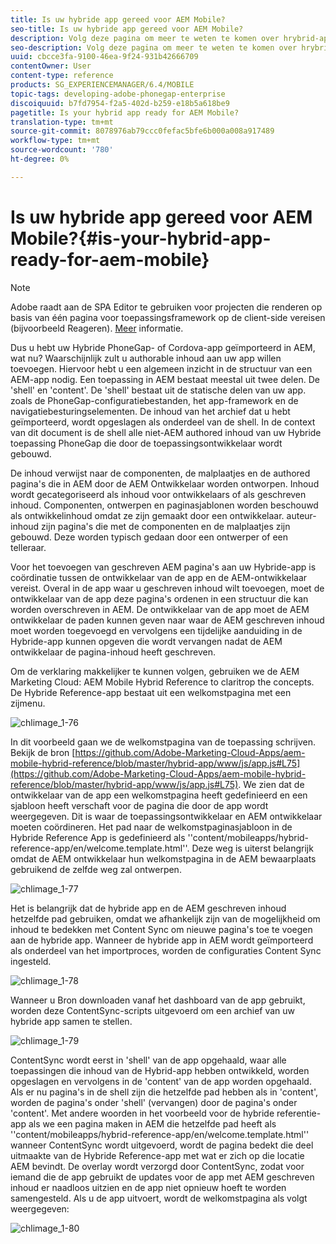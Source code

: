 ```yaml
---
title: Is uw hybride app gereed voor AEM Mobile?
seo-title: Is uw hybride app gereed voor AEM Mobile?
description: Volg deze pagina om meer te weten te komen over hrybrid-apps. Een toepassing in AEM bestaat meestal uit twee delen. De 'shell' en 'content' en deze pagina bieden meer inzicht in deze onderwerpen.
seo-description: Volg deze pagina om meer te weten te komen over hrybrid-apps. Een toepassing in AEM bestaat meestal uit twee delen. De 'shell' en 'content' en deze pagina bieden meer inzicht in deze onderwerpen.
uuid: cbcce3fa-9100-46ea-9f24-931b42666709
contentOwner: User
content-type: reference
products: SG_EXPERIENCEMANAGER/6.4/MOBILE
topic-tags: developing-adobe-phonegap-enterprise
discoiquuid: b7fd7954-f2a5-402d-b259-e18b5a618be9
pagetitle: Is your hybrid app ready for AEM Mobile?
translation-type: tm+mt
source-git-commit: 8078976ab79ccc0fefac5bfe6b000a008a917489
workflow-type: tm+mt
source-wordcount: '780'
ht-degree: 0%

---
```



# Is uw hybride app gereed voor AEM Mobile?{#is-your-hybrid-app-ready-for-aem-mobile}

>[!NOTE]
>
>Adobe raadt aan de SPA Editor te gebruiken voor projecten die renderen op basis van één pagina voor toepassingsframework op de client-side vereisen (bijvoorbeeld Reageren). [Meer](/help/sites-developing/spa-overview.md) informatie.

Dus u hebt uw Hybride PhoneGap- of Cordova-app geïmporteerd in AEM, wat nu? Waarschijnlijk zult u authorable inhoud aan uw app willen toevoegen. Hiervoor hebt u een algemeen inzicht in de structuur van een AEM-app nodig. Een toepassing in AEM bestaat meestal uit twee delen. De &#39;shell&#39; en &#39;content&#39;. De &#39;shell&#39; bestaat uit de statische delen van uw app. zoals de PhoneGap-configuratiebestanden, het app-framework en de navigatiebesturingselementen. De inhoud van het archief dat u hebt geïmporteerd, wordt opgeslagen als onderdeel van de shell. In de context van dit document is de shell alle niet-AEM authored inhoud van uw Hybride toepassing PhoneGap die door de toepassingsontwikkelaar wordt gebouwd.

De inhoud verwijst naar de componenten, de malplaatjes en de authored pagina&#39;s die in AEM door de AEM Ontwikkelaar worden ontworpen. Inhoud wordt gecategoriseerd als inhoud voor ontwikkelaars of als geschreven inhoud. Componenten, ontwerpen en paginasjablonen worden beschouwd als ontwikkelinhoud omdat ze zijn gemaakt door een ontwikkelaar. auteur-inhoud zijn pagina&#39;s die met de componenten en de malplaatjes zijn gebouwd. Deze worden typisch gedaan door een ontwerper of een telleraar.

Voor het toevoegen van geschreven AEM pagina&#39;s aan uw Hybride-app is coördinatie tussen de ontwikkelaar van de app en de AEM-ontwikkelaar vereist. Overal in de app waar u geschreven inhoud wilt toevoegen, moet de ontwikkelaar van de app deze pagina&#39;s ordenen in een structuur die kan worden overschreven in AEM. De ontwikkelaar van de app moet de AEM ontwikkelaar de paden kunnen geven naar waar de AEM geschreven inhoud moet worden toegevoegd en vervolgens een tijdelijke aanduiding in de Hybride-app kunnen opgeven die wordt vervangen nadat de AEM ontwikkelaar de pagina-inhoud heeft geschreven.

Om de verklaring makkelijker te kunnen volgen, gebruiken we de AEM Marketing Cloud: AEM Mobile Hybrid Reference to claritrop the concepts. De Hybride Reference-app bestaat uit een welkomstpagina met een zijmenu.

![chlimage_1-76](assets/chlimage_1-76.png)

In dit voorbeeld gaan we de welkomstpagina van de toepassing schrijven. Bekijk de bron [https://github.com/Adobe-Marketing-Cloud-Apps/aem-mobile-hybrid-reference/blob/master/hybrid-app/www/js/app.js#L75](https://github.com/Adobe-Marketing-Cloud-Apps/aem-mobile-hybrid-reference/blob/master/hybrid-app/www/js/app.js#L75). We zien dat de ontwikkelaar van de app een welkomstpagina heeft gedefinieerd en een sjabloon heeft verschaft voor de pagina die door de app wordt weergegeven. Dit is waar de toepassingsontwikkelaar en AEM ontwikkelaar moeten coördineren. Het pad naar de welkomstpaginasjabloon in de Hybride Reference App is gedefinieerd als &#39;&#39;content/mobileapps/hybrid-reference-app/en/welcome.template.html&#39;&#39;. Deze weg is uiterst belangrijk omdat de AEM ontwikkelaar hun welkomstpagina in de AEM bewaarplaats gebruikend de zelfde weg zal ontwerpen.

![chlimage_1-77](assets/chlimage_1-77.png)

Het is belangrijk dat de hybride app en de AEM geschreven inhoud hetzelfde pad gebruiken, omdat we afhankelijk zijn van de mogelijkheid om inhoud te bedekken met Content Sync om nieuwe pagina&#39;s toe te voegen aan de hybride app. Wanneer de hybride app in AEM wordt geïmporteerd als onderdeel van het importproces, worden de configuraties Content Sync ingesteld.

![chlimage_1-78](assets/chlimage_1-78.png)

Wanneer u Bron downloaden vanaf het dashboard van de app gebruikt, worden deze ContentSync-scripts uitgevoerd om een archief van uw hybride app samen te stellen.

![chlimage_1-79](assets/chlimage_1-79.png)

ContentSync wordt eerst in &#39;shell&#39; van de app opgehaald, waar alle toepassingen die inhoud van de Hybrid-app hebben ontwikkeld, worden opgeslagen en vervolgens in de &#39;content&#39; van de app worden opgehaald. Als er nu pagina&#39;s in de shell zijn die hetzelfde pad hebben als in &#39;content&#39;, worden de pagina&#39;s onder &#39;shell&#39; (vervangen) door de pagina&#39;s onder &#39;content&#39;. Met andere woorden in het voorbeeld voor de hybride referentie-app als we een pagina maken in AEM die hetzelfde pad heeft als &#39;&#39;content/mobileapps/hybrid-reference-app/en/welcome.template.html&#39;&#39; wanneer ContentSync wordt uitgevoerd, wordt de pagina bedekt die deel uitmaakte van de Hybride Reference-app met wat er zich op die locatie AEM bevindt. De overlay wordt verzorgd door ContentSync, zodat voor iemand die de app gebruikt de updates voor de app met AEM geschreven inhoud er naadloos uitzien en de app niet opnieuw hoeft te worden samengesteld. Als u de app uitvoert, wordt de welkomstpagina als volgt weergegeven:

![chlimage_1-80](assets/chlimage_1-80.png)
